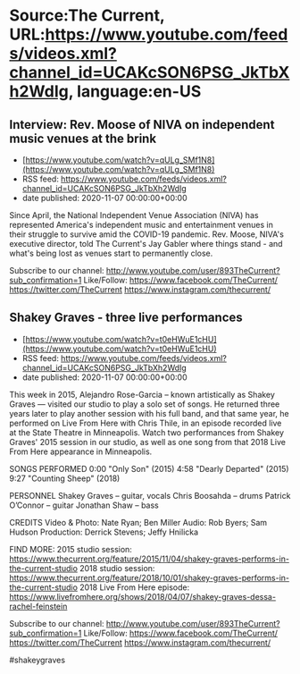 # Source:The Current, URL:https://www.youtube.com/feeds/videos.xml?channel_id=UCAKcSON6PSG_JkTbXh2WdIg, language:en-US

## Interview: Rev. Moose of NIVA on independent music venues at the brink
 - [https://www.youtube.com/watch?v=qULg_SMf1N8](https://www.youtube.com/watch?v=qULg_SMf1N8)
 - RSS feed: https://www.youtube.com/feeds/videos.xml?channel_id=UCAKcSON6PSG_JkTbXh2WdIg
 - date published: 2020-11-07 00:00:00+00:00

Since April, the National Independent Venue Association (NIVA) has represented America's independent music and entertainment venues in their struggle to survive amid the COVID-19 pandemic. Rev. Moose, NIVA's executive director, told The Current's Jay Gabler where things stand - and what's being lost as venues start to permanently close.

Subscribe to our channel:
http://www.youtube.com/user/893TheCurrent?sub_confirmation=1
Like/Follow:
https://www.facebook.com/TheCurrent/
https://twitter.com/TheCurrent
https://www.instagram.com/thecurrent/

## Shakey Graves - three live performances
 - [https://www.youtube.com/watch?v=t0eHWuE1cHU](https://www.youtube.com/watch?v=t0eHWuE1cHU)
 - RSS feed: https://www.youtube.com/feeds/videos.xml?channel_id=UCAKcSON6PSG_JkTbXh2WdIg
 - date published: 2020-11-07 00:00:00+00:00

This week in 2015, Alejandro Rose-Garcia – known artistically as Shakey Graves — visited our studio to play a solo set of songs. He returned three years later to play another session with his full band, and that same year, he performed on Live From Here with Chris Thile, in an episode recorded live at the State Theatre in Minneapolis. Watch two performances from Shakey Graves' 2015 session in our studio, as well as one song from that 2018 Live From Here appearance in Minneapolis.

SONGS PERFORMED
0:00 "Only Son" (2015)
4:58 "Dearly Departed" (2015)
9:27 "Counting Sheep" (2018)

PERSONNEL
Shakey Graves – guitar, vocals
Chris Boosahda – drums
Patrick O’Connor – guitar
Jonathan Shaw – bass

CREDITS
Video & Photo: Nate Ryan; Ben Miller
Audio: Rob Byers; Sam Hudson
Production: Derrick Stevens; Jeffy Hnilicka

FIND MORE:
2015 studio session: https://www.thecurrent.org/feature/2015/11/04/shakey-graves-performs-in-the-current-studio
2018 studio session: https://www.thecurrent.org/feature/2018/10/01/shakey-graves-performs-in-the-current-studio
2018 Live From Here episode:
https://www.livefromhere.org/shows/2018/04/07/shakey-graves-dessa-rachel-feinstein

Subscribe to our channel:
http://www.youtube.com/user/893TheCurrent?sub_confirmation=1
Like/Follow:
https://www.facebook.com/TheCurrent/
https://twitter.com/TheCurrent
https://www.instagram.com/thecurrent/

#shakeygraves

